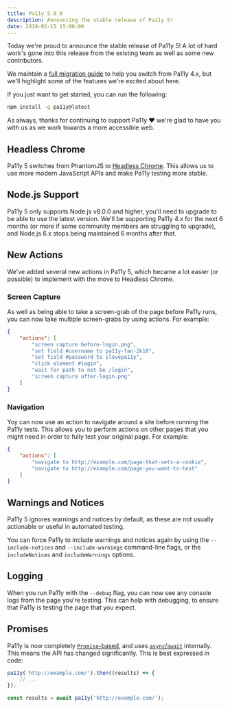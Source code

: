 ```yaml
---
title: Pa11y 5.0.0
description: Announcing the stable release of Pa11y 5!
date: 2018-02-15 15:00:00
---
```


Today we're proud to announce the stable release of Pa11y 5! A lot of hard work's gone into this release from the existing team as well as some new contributors.

We maintain a [full migration guide](https://github.com/pa11y/pa11y/blob/master/MIGRATION.md#migrating-from-40-to-50) to help you switch from Pa11y 4.x, but we'll highlight some of the features we're excited about here.

If you just want to get started, you can run the following:

```sh
npm install -g pa11y@latest
```

As always, thanks for continuing to support Pa11y :heart: we're glad to have you with us as we work towards a more accessible web.


## Headless Chrome

Pa11y 5 switches from PhantomJS to [Headless Chrome](https://developers.google.com/web/updates/2017/04/headless-chrome). This allows us to use more modern JavaScript APIs and make Pa11y testing more stable.


## Node.js Support

Pa11y 5 only supports Node.js v8.0.0 and higher, you'll need to upgrade to be able to use the latest version. We'll be supporting Pa11y 4.x for the next 6 months (or more if some community members are struggling to upgrade), and Node.js 6.x stops being maintained 6 months after that.


## New Actions

We've added several new actions in Pa11y 5, which became a lot easier (or possible) to implement with the move to Headless Chrome.

### Screen Capture

As well as being able to take a screen-grab of the page before Pa11y runs, you can now take multiple screen-grabs by using actions. For example:

```json
{
    "actions": [
        "screen capture before-login.png",
        "set field #username to pa11y-fan-2k18",
        "set field #password to ilovepa11y",
        "click element #login",
        "wait for path to not be /login",
        "screen capture after-login.png"
    ]
}
```

### Navigation

Yoy can now use an action to navigate around a site before running the Pa11y tests. This allows you to perform actions on other pages that you might need in order to fully test your original page. For example:

```json
{
    "actions": [
        "navigate to http://example.com/page-that-sets-a-cookie",
        "navigate to http://example.com/page-you-want-to-test"
    ]
}
```


## Warnings and Notices

Pa11y 5 ignores warnings and notices by default, as these are not usually actionable or useful in automated testing.

You can force Pa11y to include warnings and notices again by using the `--include-notices` and `--include-warnings` command-line flags, or the `includeNotices` and `includeWarnings` options.


## Logging

When you run Pa11y with the `--debug` flag, you can now see any console logs from the page you're testing. This can help with debugging, to ensure that Pa11y is testing the page that you expect.


## Promises

Pa11y is now completely [`Promise`-based](https://developer.mozilla.org/en/docs/Web/JavaScript/Reference/Global_Objects/Promise), and uses [`async`/`await`](https://developer.mozilla.org/en-US/docs/Web/JavaScript/Reference/Statements/async_function) internally. This means the API has changed significantly. This is best expressed in code:

```js
pa11y('http://example.com/').then((results) => {
    // ...
});
```

```js
const results = await pa11y('http://example.com/');
```
